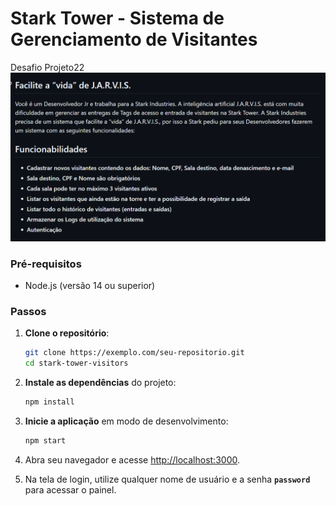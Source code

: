 # Stark Tower - Sistema de Gerenciamento de Visitantes

Desafio Projeto22
![Challenge](challenge.png)

### Pré-requisitos

- Node.js (versão 14 ou superior)

### Passos

1. **Clone o repositório**:

   ```sh
   git clone https://exemplo.com/seu-repositorio.git
   cd stark-tower-visitors
   ```

2. **Instale as dependências** do projeto:

   ```sh
   npm install
   ```

3. **Inicie a aplicação** em modo de desenvolvimento:

   ```sh
   npm start
   ```

4. Abra seu navegador e acesse [http://localhost:3000](http://localhost:3000).

5. Na tela de login, utilize qualquer nome de usuário e a senha **`password`** para acessar o painel.
